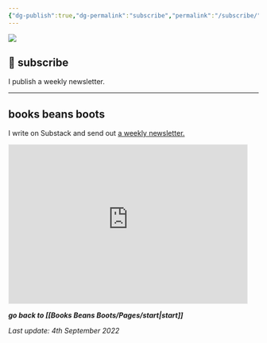 ```yaml
---
{"dg-publish":true,"dg-permalink":"subscribe","permalink":"/subscribe/","dgHomeLink":true,"dgPassFrontmatter":false}
---
```



![](https://source.unsplash.com/u99M_BVwJ9o/1900x1200)

## 🌳 subscribe

I publish a weekly newsletter. 

---

## books beans boots

I write on Substack and send out [a weekly newsletter.](https://booksbeansboots.substack.com/)

<iframe src="https://booksbeansboots.substack.com/embed" width="480" height="320" style="border:1px solid #EEE; background:white;" frameborder="0" scrolling="no"></iframe>

***go back to [[Books Beans Boots/Pages/start|start]]***

*Last update: 4th September 2022*